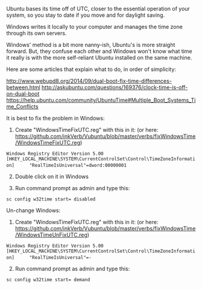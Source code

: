 Ubuntu bases its time off of UTC, closer to the essential operation of your system, so you stay to date if you move and for daylight saving.

Windows writes it locally to your computer and manages the time zone through its own servers.

Windows' method is a bit more nanny-ish, Ubuntu's is more straight forward. But, they confuse each other and Windows won't know what time it really is with the more self-reliant Ubuntu installed on the same machine.

Here are some articles that explain what to do, in order of simplicity:

http://www.webupd8.org/2014/09/dual-boot-fix-time-differences-between.html
http://askubuntu.com/questions/169376/clock-time-is-off-on-dual-boot
https://help.ubuntu.com/community/UbuntuTime#Multiple_Boot_Systems_Time_Conflicts

It is best to fix the problem in Windows:

1. Create "WindowsTimeFixUTC.reg" with this in it:
(or here: https://github.com/inkVerb/Vubuntu/blob/master/verbs/fixWindowsTime/WindowsTimeFixUTC.reg)

`Windows Registry Editor Version 5.00`
`[HKEY_LOCAL_MACHINE\SYSTEM\CurrentControlSet\Control\TimeZoneInformation]`
`     "RealTimeIsUniversal"=dword:00000001`
     
2. Double click on it in Windows

3. Run command prompt as admin and type this:

`sc config w32time start= disabled`

Un-change Windows:

1. Create "WindowsTimeFixUTC.reg" with this in it:
(or here: https://github.com/inkVerb/Vubuntu/blob/master/verbs/fixWindowsTime/WindowsTimeUnFixUTC.reg)

`Windows Registry Editor Version 5.00`
`[HKEY_LOCAL_MACHINE\SYSTEM\CurrentControlSet\Control\TimeZoneInformation]`
`     "RealTimeIsUniversal"=-`

2. Run command prompt as admin and type this:

`sc config w32time start= demand`
